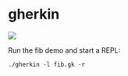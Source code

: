 # gherkin

<img src="http://stumbleapun.magicalfartwizard.org/wp-content/uploads/2011/06/just-the-tips.jpg">

Run the fib demo and start a REPL:

    ./gherkin -l fib.gk -r